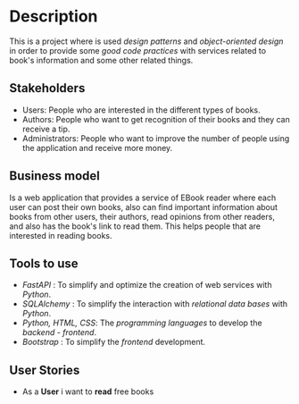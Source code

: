 
# Description

This is a project where is used _design patterns_ and _object-oriented design_ in order to provide some _good code practices_ with services related to book's information and some other related things.

## Stakeholders

- Users: People who are interested in the different types of books.
- Authors: People who want to get recognition of their books and they can receive a tip.
- Administrators: People who want to improve the number of people using the application and receive more money.

## Business model

Is a web application that provides a service of EBook reader where each user can post their own books, also can find important information about books from other users, their authors, read opinions from other readers, and also has the book's link to read them. This helps people that are interested in reading books.

## Tools to use

 - _FastAPI_ : To simplify and optimize the creation of web services with _Python_. 
 - _SQLAlchemy_ : To simplify the interaction with _relational data bases_ with _Python_.
 - _Python, HTML, CSS_: The _programming languages_ to develop the _backend - frontend_. 
 - _Bootstrap_ : To simplify the _frontend_ development.

## User Stories
- As a **User** i want to __read__ free books



